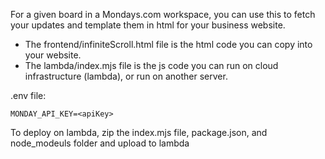 For a given board in a Mondays.com workspace, you can use this to fetch your updates and template them in html for your business website.

- The frontend/infiniteScroll.html file is the html code you can copy into your website.
- The lambda/index.mjs file is the js code you can run on cloud infrastructure (lambda), or run on another server.

.env file:

```
MONDAY_API_KEY=<apiKey>
```

To deploy on lambda, zip the index.mjs file, package.json, and node_modeuls folder and upload to lambda
